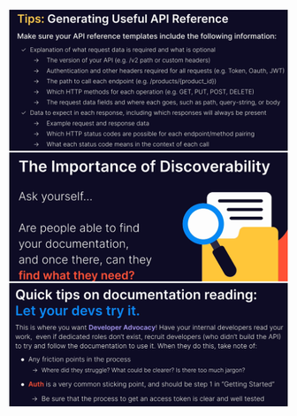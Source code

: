 ![](attachments/Pasted%20image%2020250714181557.png)
![](attachments/Pasted%20image%2020250714181841.png)
![](attachments/Pasted%20image%2020250714181943.png)
